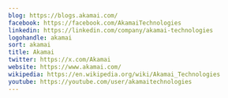 ```yaml
---
blog: https://blogs.akamai.com/
facebook: https://facebook.com/AkamaiTechnologies
linkedin: https://linkedin.com/company/akamai-technologies
logohandle: akamai
sort: akamai
title: Akamai
twitter: https://x.com/Akamai
website: https://www.akamai.com/
wikipedia: https://en.wikipedia.org/wiki/Akamai_Technologies
youtube: https://youtube.com/user/akamaitechnologies
---
```

